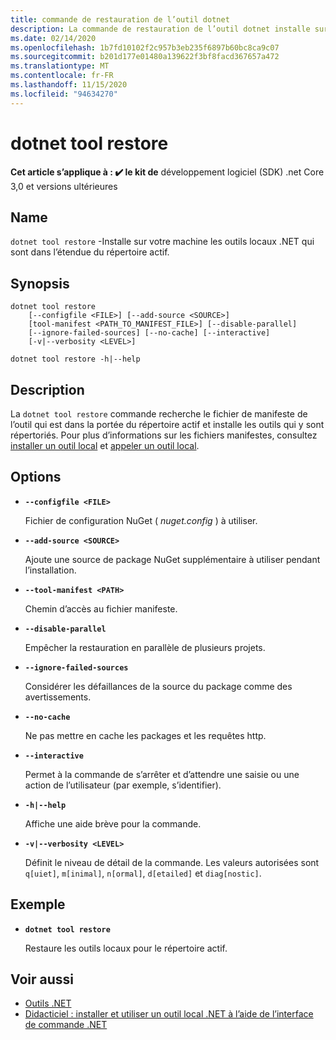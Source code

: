 ```yaml
---
title: commande de restauration de l’outil dotnet
description: La commande de restauration de l’outil dotnet installe sur votre machine les outils locaux .NET qui sont dans l’étendue du répertoire actif.
ms.date: 02/14/2020
ms.openlocfilehash: 1b7fd10102f2c957b3eb235f6897b60bc8ca9c07
ms.sourcegitcommit: b201d177e01480a139622f3bf8facd367657a472
ms.translationtype: MT
ms.contentlocale: fr-FR
ms.lasthandoff: 11/15/2020
ms.locfileid: "94634270"
---
```

# <a name="dotnet-tool-restore"></a>dotnet tool restore

**Cet article s’applique à : ✔️ le kit de** développement logiciel (SDK) .net Core 3,0 et versions ultérieures

## <a name="name"></a>Name

`dotnet tool restore` -Installe sur votre machine les outils locaux .NET qui sont dans l’étendue du répertoire actif.

## <a name="synopsis"></a>Synopsis

```dotnetcli
dotnet tool restore
    [--configfile <FILE>] [--add-source <SOURCE>]
    [tool-manifest <PATH_TO_MANIFEST_FILE>] [--disable-parallel]
    [--ignore-failed-sources] [--no-cache] [--interactive]
    [-v|--verbosity <LEVEL>]

dotnet tool restore -h|--help
```

## <a name="description"></a>Description

La `dotnet tool restore` commande recherche le fichier de manifeste de l’outil qui est dans la portée du répertoire actif et installe les outils qui y sont répertoriés. Pour plus d’informations sur les fichiers manifestes, consultez [installer un outil local](global-tools.md#install-a-local-tool) et [appeler un outil local](global-tools.md#invoke-a-local-tool).

## <a name="options"></a>Options

- **`--configfile <FILE>`**

  Fichier de configuration NuGet ( *nuget.config* ) à utiliser.

- **`--add-source <SOURCE>`**

  Ajoute une source de package NuGet supplémentaire à utiliser pendant l’installation.

- **`--tool-manifest <PATH>`**

  Chemin d’accès au fichier manifeste.

- **`--disable-parallel`**

  Empêcher la restauration en parallèle de plusieurs projets.

- **`--ignore-failed-sources`**

  Considérer les défaillances de la source du package comme des avertissements.

- **`--no-cache`**

  Ne pas mettre en cache les packages et les requêtes http.

- **`--interactive`**

  Permet à la commande de s’arrêter et d’attendre une saisie ou une action de l’utilisateur (par exemple, s’identifier).

- **`-h|--help`**

  Affiche une aide brève pour la commande.

- **`-v|--verbosity <LEVEL>`**

  Définit le niveau de détail de la commande. Les valeurs autorisées sont `q[uiet]`, `m[inimal]`, `n[ormal]`, `d[etailed]` et `diag[nostic]`.

## <a name="example"></a>Exemple

- **`dotnet tool restore`**

  Restaure les outils locaux pour le répertoire actif.

## <a name="see-also"></a>Voir aussi

- [Outils .NET](global-tools.md)
- [Didacticiel : installer et utiliser un outil local .NET à l’aide de l’interface de commande .NET](local-tools-how-to-use.md)
